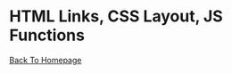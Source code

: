 # HTML Links, CSS Layout, JS Functions










[Back To Homepage](https://leethomas13.github.io/201-reading-notes/)